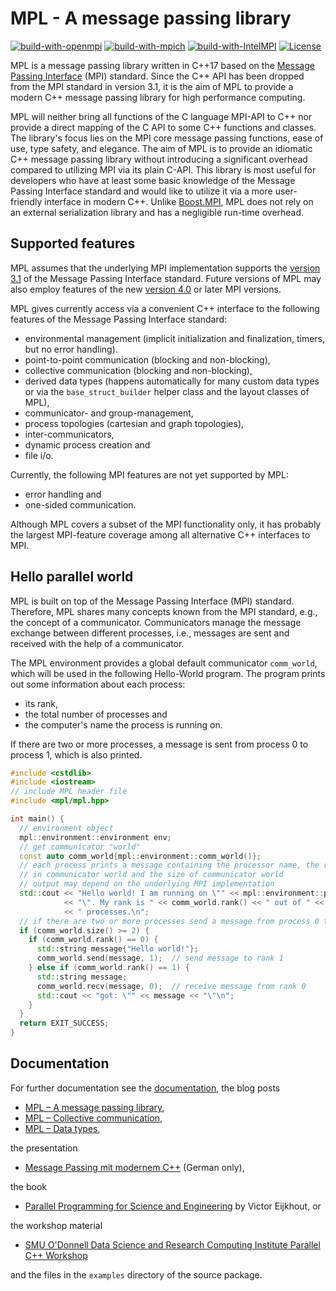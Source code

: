 # MPL - A message passing library

[![build-with-openmpi](https://github.com/zhao-shihan/mpl/actions/workflows/build-with-openmpi.yml/badge.svg)](https://github.com/zhao-shihan/mpl/actions/workflows/build-with-openmpi.yml)
[![build-with-mpich](https://github.com/zhao-shihan/mpl/actions/workflows/build-with-mpich.yml/badge.svg)](https://github.com/zhao-shihan/mpl/actions/workflows/build-with-mpich.yml)
[![build-with-IntelMPI](https://github.com/zhao-shihan/mpl/actions/workflows/build-with-IntelMPI.yml/badge.svg)](https://github.com/zhao-shihan/mpl/actions/workflows/build-with-IntelMPI.yml)
[![License](https://img.shields.io/badge/License-BSD_3--Clause-blue.svg)](https://opensource.org/licenses/BSD-3-Clause)

MPL is a message passing library written in C++17 based on the
[Message Passing Interface](http://mpi-forum.org/) (MPI) standard. 
Since the C++ API has been dropped from the MPI standard in version 
3.1, it is the aim of MPL to provide a modern C++ message passing 
library for high performance computing.

MPL will neither bring all functions of the C language MPI-API to C++
nor provide a direct mapping of the C API to some C++ functions and
classes. The library's focus lies on the MPI core message passing
functions, ease of use, type safety, and elegance. The aim of MPL is to
provide an idiomatic C++ message passing library without introducing a
significant overhead compared to utilizing MPI via its plain C-API.
This library is most useful for developers who have at least some basic
knowledge of the Message Passing Interface standard and would like to
utilize it via a more user-friendly interface in modern C++. Unlike
[Boost.MPI](https://www.boost.org/doc/libs/1_77_0/doc/html/mpi.html),
MPL does not rely on an external serialization library and has a
negligible run-time overhead.


## Supported features

MPL assumes that the underlying MPI implementation supports the 
[version 3.1](https://www.mpi-forum.org/docs/mpi-3.1/mpi31-report.pdf) 
of the Message Passing Interface standard.  Future versions of MPL 
may also employ features of the new 
[version 4.0](https://www.mpi-forum.org/docs/mpi-4.0/mpi40-report.pdf) 
or later MPI versions.  

MPL gives currently access via a convenient C++ interface to the 
following features of the Message Passing Interface standard:

* environmental management (implicit initialization and finalization, timers, but no error handling).
* point-to-point communication (blocking and non-blocking),
* collective communication (blocking and non-blocking),
* derived data types (happens automatically for many custom data types or via the `base_struct_builder` helper class and the layout classes of MPL),
* communicator- and group-management,
* process topologies (cartesian and graph topologies),
* inter-communicators,
* dynamic process creation and
* file i/o.

Currently, the following MPI features are not yet supported by MPL:

* error handling and
* one-sided communication.

Although MPL covers a subset of the MPI functionality only, it has 
probably the largest MPI-feature coverage among all alternative C++ 
interfaces to MPI.


## Hello parallel world

MPL is built on top of the Message Passing Interface (MPI) standard.  Therefore, 
MPL shares many concepts known from the MPI standard, e.g., the concept of a
communicator.  Communicators manage the message exchange between different processes, 
i.e., messages are sent and received with the help of a communicator.  

The MPL environment provides a global default communicator `comm_world`, which will 
be used in the following Hello-World program.  The program prints out some information 
about each process:
* its rank, 
* the total number of processes and 
* the computer's name the process is running on.

If there are two or more processes, a message is sent from process 0 to process 1, 
which is also printed.
 
```C++
#include <cstdlib>
#include <iostream>
// include MPL header file
#include <mpl/mpl.hpp>

int main() {
  // environment object
  mpl::environment::environment env;
  // get communicator "world"
  const auto comm_world{mpl::environment::comm_world()};
  // each process prints a message containing the processor name, the rank
  // in communicator world and the size of communicator world
  // output may depend on the underlying MPI implementation
  std::cout << "Hello world! I am running on \"" << mpl::environment::processor_name()
            << "\". My rank is " << comm_world.rank() << " out of " << comm_world.size()
            << " processes.\n";
  // if there are two or more processes send a message from process 0 to process 1
  if (comm_world.size() >= 2) {
    if (comm_world.rank() == 0) {
      std::string message{"Hello world!"};
      comm_world.send(message, 1);  // send message to rank 1
    } else if (comm_world.rank() == 1) {
      std::string message;
      comm_world.recv(message, 0);  // receive message from rank 0
      std::cout << "got: \"" << message << "\"\n";
    }
  }
  return EXIT_SUCCESS;
}
```


## Documentation

For further documentation see the
[documentation](https://rabauke.github.io/mpl/html/), the blog posts

  * [MPL – A message passing library](https://www.numbercrunch.de/blog/2015/08/mpl-a-message-passing-library/),
  * [MPL – Collective communication](https://www.numbercrunch.de/blog/2015/09/mpl-collective-communication/),
  * [MPL – Data types](https://www.numbercrunch.de/blog/2015/09/mpl-data-types/),

the presentation

  * [Message Passing mit modernem C++](https://rabauke.github.io/mpl/mpl_parallel_2018.pdf) (German only),

the book

  * [Parallel Programming for Science and Engineering](https://theartofhpc.com/pcse.html) by Victor Eijkhout, or

the workshop material

  * [SMU O'Donnell Data Science and Research Computing Institute Parallel C++ Workshop](https://southernmethodistuniversity.github.io/parallel_cpp/intro.html)

and the files in the `examples` directory of the source package.

